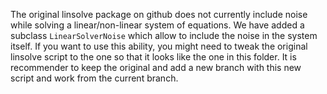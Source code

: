 The original linsolve package on github does not currently include noise while solving a linear/non-linear system of equations. We have added a subclass `LinearSolverNoise` which allow to include the noise in the system itself. If you want to use this ability, you might need to tweak the original linsolve script to the one so that it looks like the one in this folder. It is recommender to keep the original and add a  new branch with this new script and work from the current branch.
